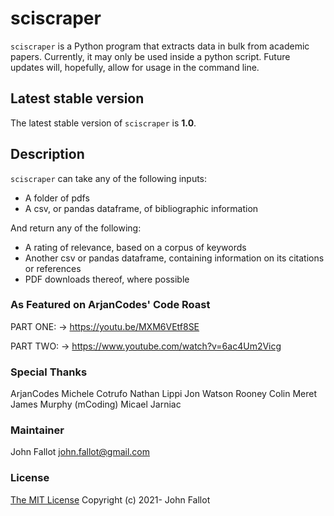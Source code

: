 # sciscraper
```sciscraper``` is a Python program that extracts data in bulk from academic papers. Currently, it may only be used inside a python script.
Future updates will, hopefully, allow for usage in the command line.

## Latest stable version
The latest stable version of ```sciscraper``` is **1.0**.

## Description
```sciscraper``` can take any of the following inputs:
- A folder of pdfs
- A csv, or pandas dataframe, of bibliographic information

And return any of the following:
- A rating of relevance, based on a corpus of keywords
- Another csv or pandas dataframe, containing information on its citations or references
- PDF downloads thereof, where possible

### As Featured on ArjanCodes' Code Roast

PART ONE: -> https://youtu.be/MXM6VEtf8SE

PART TWO: -> https://www.youtube.com/watch?v=6ac4Um2Vicg

### Special Thanks

ArjanCodes
Michele Cotrufo
Nathan Lippi
Jon Watson Rooney
Colin Meret
James Murphy (mCoding)
Micael Jarniac

### Maintainer
John Fallot
john.fallot@gmail.com

### License
[The MIT License](https://opensource.org/licenses/MIT)
Copyright (c) 2021-
John Fallot
